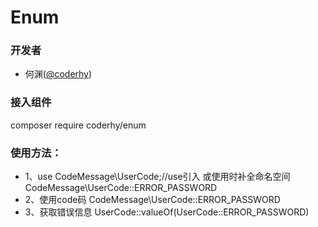 # Enum

### 开发者

-   何渊([@coderhy](https://github.com/coderhy))

### 接入组件
composer require coderhy/enum

### 使用方法：

- 1、use CodeMessage\UserCode;//use引入 或使用时补全命名空间 CodeMessage\UserCode::ERROR_PASSWORD
- 2、使用code码 CodeMessage\UserCode::ERROR_PASSWORD
- 3、获取错误信息 UserCode::valueOf(UserCode::ERROR_PASSWORD)